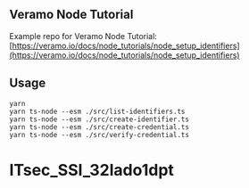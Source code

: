 ## Veramo Node Tutorial

Example repo for Veramo Node Tutorial: [https://veramo.io/docs/node_tutorials/node_setup_identifiers](https://veramo.io/docs/node_tutorials/node_setup_identifiers)

## Usage

    yarn
    yarn ts-node --esm ./src/list-identifiers.ts
    yarn ts-node --esm ./src/create-identifier.ts
    yarn ts-node --esm ./src/create-credential.ts
    yarn ts-node --esm ./src/verify-credential.ts
# ITsec_SSI_32lado1dpt
